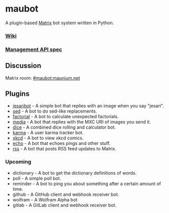 # maubot
A plugin-based [Matrix](https://matrix.org) bot system written in Python.

### [Wiki](https://github.com/maubot/maubot/wiki)

### [Management API spec](https://github.com/maubot/maubot/blob/master/maubot/management/api/spec.md)

## Discussion
Matrix room: [#maubot:maunium.net](https://matrix.to/#/#maubot:maunium.net)

## Plugins
* [jesaribot](https://github.com/maubot/jesaribot) - A simple bot that replies with an image when you say "jesari".
* [sed](https://github.com/maubot/sed) - A bot to do sed-like replacements.
* [factorial](https://github.com/maubot/factorial) - A bot to calculate unexpected factorials.
* [media](https://github.com/maubot/media) - A bot that replies with the MXC URI of images you send it.
* [dice](https://github.com/maubot/dice) - A combined dice rolling and calculator bot.
* [karma](https://github.com/maubot/karma) - A user karma tracker bot.
* [xkcd](https://github.com/maubot/xkcd) - A bot to view xkcd comics.
* [echo](https://github.com/maubot/echo) - A bot that echoes pings and other stuff.
* [rss](https://github.com/maubot/rss) - A bot that posts RSS feed updates to Matrix.

### Upcoming
* dictionary - A bot to get the dictionary definitions of words.
* poll - A simple poll bot.
* reminder - A bot to ping you about something after a certain amount of time.
* github - A GitHub client and webhook receiver bot.
* wolfram - A Wolfram Alpha bot
* gitlab - A GitLab client and webhook receiver bot.
